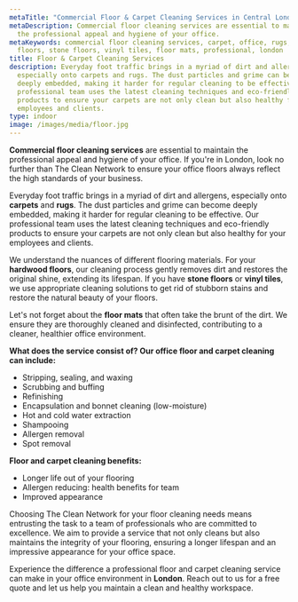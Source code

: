 ```yaml
---
metaTitle: "Commercial Floor & Carpet Cleaning Services in Central London - The Clean Network"
metaDescription: Commercial floor cleaning services are essential to maintain
  the professional appeal and hygiene of your office.
metaKeywords: commercial floor cleaning services, carpet, office, rugs, hardwood
  floors, stone floors, vinyl tiles, floor mats, professional, london
title: Floor & Carpet Cleaning Services
description: Everyday foot traffic brings in a myriad of dirt and allergens,
  especially onto carpets and rugs. The dust particles and grime can become
  deeply embedded, making it harder for regular cleaning to be effective. Our
  professional team uses the latest cleaning techniques and eco-friendly
  products to ensure your carpets are not only clean but also healthy for your
  employees and clients.
type: indoor
image: /images/media/floor.jpg
---
```

<strong>Commercial floor cleaning services</strong> are essential to maintain the professional appeal and hygiene of your office. If you're in London, look no further than The Clean Network to ensure your office floors always reflect the high standards of your business.

Everyday foot traffic brings in a myriad of dirt and allergens, especially onto <strong>carpets</strong> and <strong>rugs</strong>. The dust particles and grime can become deeply embedded, making it harder for regular cleaning to be effective. Our professional team uses the latest cleaning techniques and eco-friendly products to ensure your carpets are not only clean but also healthy for your employees and clients.

We understand the nuances of different flooring materials. For your <strong>hardwood floors</strong>, our cleaning process gently removes dirt and restores the original shine, extending its lifespan. If you have <strong>stone floors</strong> or <strong>vinyl tiles</strong>, we use appropriate cleaning solutions to get rid of stubborn stains and restore the natural beauty of your floors.

Let's not forget about the <strong>floor mats</strong> that often take the brunt of the dirt. We ensure they are thoroughly cleaned and disinfected, contributing to a cleaner, healthier office environment.

**What does the service consist of? Our office floor and carpet cleaning can include:**

* Stripping, sealing, and waxing
* Scrubbing and buffing
* Refinishing
* Encapsulation and bonnet cleaning (low-moisture)
* Hot and cold water extraction
* Shampooing
* Allergen removal
* Spot removal

**Floor and carpet cleaning benefits:**

* Longer life out of your flooring
* Allergen reducing: health benefits for team
* Improved appearance

Choosing The Clean Network for your floor cleaning needs means entrusting the task to a team of professionals who are committed to excellence. We aim to provide a service that not only cleans but also maintains the integrity of your flooring, ensuring a longer lifespan and an impressive appearance for your office space.

Experience the difference a professional floor and carpet cleaning service can make in your office environment in <strong>London</strong>. Reach out to us for a free quote and let us help you maintain a clean and healthy workspace.